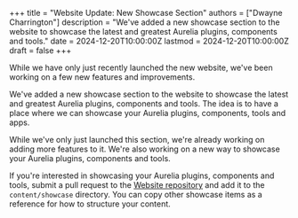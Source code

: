 +++
title = "Website Update: New Showcase Section"
authors = ["Dwayne Charrington"]
description = "We've added a new showcase section to the website to showcase the latest and greatest Aurelia plugins, components and tools."
date = 2024-12-20T10:00:00Z
lastmod = 2024-12-20T10:00:00Z
draft = false
+++

While we have only just recently launched the new website, we've been working on a few new features and improvements.

We've added a new showcase section to the website to showcase the latest and greatest Aurelia plugins, components and tools. The idea is to have a place where we can showcase your Aurelia plugins, components, tools and apps.

While we've only just launched this section, we're already working on adding more features to it. We're also working on a new way to showcase your Aurelia plugins, components and tools.

If you're interested in showcasing your Aurelia plugins, components and tools, submit a pull request to the [Website repository](https://github.com/aurelia/aurelia.github.io) and add it to the `content/showcase` directory. You can copy other showcase items as a reference for how to structure your content.